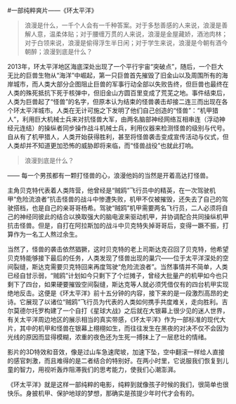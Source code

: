 #一部纯粹爽片——《环太平洋》


>浪漫是什么，一千个人会有一千种答案。对于多愁善感的人来说，浪漫是善解人意，温柔体贴；对于腰缠万贯的人来说，浪漫是金屋藏娇，酒池肉林；对于白领来说，浪漫是偷得浮生半日闲；对于学生来说，浪漫是今朝有酒今朝醉；浪漫到底是什么？

2013年，环太平洋地区海底深处出现了一个平行宇宙“突破点”，随后，一个巨大无比的巨兽生物从“海洋”中崛起，第一只巨兽首先摧毁了旧金山以及周围所有的海岸城市，而人类大部分企图阻止巨兽的军事行动全部以失败告终，但巨兽也最终在人类的殊死抵抗下死于核弹中，但旧金山方圆百里变成了荒芜之地。事件结束后，人类为巨兽起了“怪兽”的名字，但原本认为结束的怪兽袭击却接二连三而出现在各个环太平洋城市。人类在无计可施之下发明了他们自己创造的“怪兽”：“机甲猎人”，利用巨大机械士兵来对抗怪兽大军，由两名脑部神经网络互相串连（浮动神经元连结）的操纵者同步操作战斗机械士兵，利用仪器来检测怪兽的级别与代号。自从有了机甲猎人，人类开始获得胜利，甚至将怪兽袭击变成宣传活动与仪式，但人类却并不知道更加恐怖的威胁即将来临，而“怪兽战役”也就此打响。

>浪漫到底是什么？
>
—— 每一个男孩都有一颗打怪兽的心，浪漫他妈的当然是开着高达打怪兽。

主角贝克特代表着人类阵营，他曾经是“贼鸥”飞行员中的精英，在一次驾驶机甲“危险流浪者”抗击怪兽的战斗中惨遭失败，机甲不仅被摧毁，还失去了自己的驾驶搭档，也是自己的亲哥哥杨希。驾驶“贼鸥”机甲需要两名飞行员，二人必须将自己的神经同彼此的结合以换取强大的脑电波来驱动机甲，并协调配合共同操纵机甲抗击怪兽。但是，自打在阿拉斯加的战斗中贝克特失掉哥哥后，变得一蹶不振，打算作为一名工人熬过余生。

当然了，怪兽的袭击依然猖獗，这时贝克特的老上司斯达克召回了贝克特，他希望贝克特能够接下最后的任务，人类发现了怪兽出现的巢穴——位于太平洋深处的空间裂缝，斯达克需要贝克特回来再度驾驶“危险流浪者”。当然事情并不简单，人类已经自甘示弱，“贼鸥”计划如今只剩下了个烂摊子，曾经大批量产的机甲如今也只剩下了四台，如果硬要摧毁空间裂缝，斯达克等人就必须凭借仅有的四台机甲实现绝地反击。这便是《环太平洋》前十五分钟的内容，接下来的是一段激烈高昂的史诗。它展现了以诸位“贼鸥”飞行员为代表的人类如何携手共度难关，走向胜利。吉尔莫德尔托罗构建了一个自打《星球大战》之后就在大银幕上很少见的迷人世界，有关太平洋周边地区的展示相当的真实带感，《环太平洋》作为一部标准的现代大片，其中的机甲和怪兽在银幕上栩栩如生，而往往发生在黑夜的对决不仅不会因为光线的原因而显得模糊，浓重的夜色还为生死一搏抹上了一层悲壮的情绪。


影片的3D特效和音效，像是过山车急速爬坡，加速下坠，空中翻滚一样给人直接的感官刺激，而且难得的是二者结合的特别好。在两小时里，它说服我们恢复到儿童的智力，用视听轰炸阻滞我们的思考能力，使我们心潮澎湃。


《环太平洋》就是这样一部纯粹的电影，纯粹到就像孩子时候的我们，很简单也很快乐。身披机甲、保护地球的梦想，那确实是孩提少年时代才会有的。